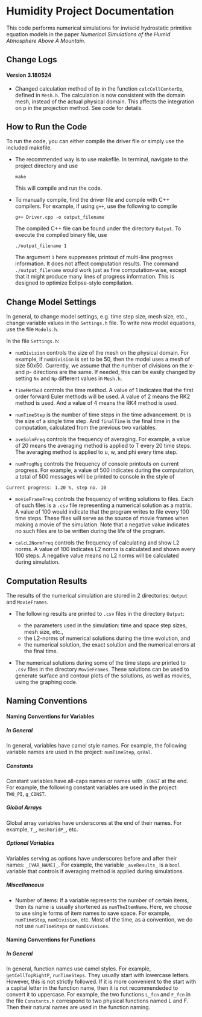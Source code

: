 # Humidity Project Documentation

This code performs numerical simulations for inviscid hydrostatic primitive equation models in the paper *Numerical Simulations of the Humid Atmosphere Above A Mountain*.

## Change Logs
#### Version 3.180524

- Changed calculation method of `Dp` in the function `calcCellCenterDp`, defined in `Mesh.h`. The calculation is now consistent with the domain mesh, instead of the actual physical domain. This affects the integration on p in the projection method. See code for details.


## How to Run the Code

To run the code, you can either compile the driver file or simply use the included makefile.

* The recommended way is to use makefile. In terminal, navigate to the project directory and use
  ~~~~
  make
  ~~~~
  This will compile and run the code.

* To manually compile, find the driver file and compile with C++ compilers. For example, if using `g++`, use the following to compile
  ~~~~
  g++ Driver.cpp -o output_filename
  ~~~~
  The compiled C++ file can be found under the directory `Output`.
  To execute the compiled binary file, use
  ~~~~
  ./output_filename 1
  ~~~~
  The argument `1` here suppresses printout of multi-line progress information. It does not affect computation results. The command `./output_filename` would work just as fine computation-wise, except that it might produce many lines of progress information. This is designed to optimize Eclipse-style compilation.


## Change Model Settings

In general, to change model settings, e.g. time step size, mesh size, etc., change variable values in the `Settings.h` file. To write new model equations, use the file `Models.h`.

In the file `Settings.h`:
* `numDivision` controls the size of the mesh on the physical domain. For example, if `numDivision` is set to be 50, then the model uses a mesh of size 50x50. Currently, we assume that the number of divisions on the x- and p- directions are the same. If needed, this can be easily changed by setting `Nx` and `Np` different values in `Mesh.h`.

* `timeMethod` controls the time method. A value of 1 indicates that the first order forward Euler methods will be used. A value of 2 means the RK2 method is used. And a value of 4 means the RK4 method is used.

* `numTimeStep` is the number of time steps in the time advancement. `Dt` is the size of a single time step. And `finalTime` is the final time in the computation, calculated from the previous two variables.

* `aveSolnFreq` controls the frequency of averaging. For example, a value of 20 means the averaging method is applied to T every 20 time steps. The averaging method is applied to u, w, and phi every time step.

* `numProgMsg` controls the frequency of console printouts on current progress. For example, a value of 500 indicates during the computation, a total of 500 messages will be printed to console in the style of
~~~~
Current progress: 1.20 %, step no. 10
~~~~

* `movieFrameFreq` controls the frequency of writing solutions to files. Each of such files is a `.csv` file representing a numerical solution as a matrix. A value of 100 would indicate that the program writes to file every 100 time steps. These files will serve as the source of movie frames when making a movie of the simulation.
Note that a negative value indicates no such files are to be written during the life of the program.


* `calcL2NormFreq` controls the frequency of calculating and show L2 norms. A value of 100 indicates L2 norms is calculated and shown every 100 steps. A negative value means no L2 norms will be calculated during simulation. 


## Computation Results

The results of the numerical simulation are stored in 2 directories: `Output` and `MovieFrames`.

* The following results are printed to `.csv` files in the directory `Output`:
    * the parameters used in the simulation: time and space step sizes, mesh size, etc.,
    * the L2-norms of numerical solutions during the time evolution, and
    * the numerical solution, the exact solution and the numerical errors at the final time.


* The numerical solutions during some of the time steps are printed to `.csv` files in the directory `MovieFrames`. These solutions can be used to generate surface and contour plots of the solutions, as well as movies, using the graphing code.



## Naming Conventions

#### Naming Conventions for Variables

##### In General
In general, variables have camel style names. For example, the following variable names are used in the project: `numTimeStep`, `qsVal`.

##### Constants
Constant variables have all-caps names or names with `_CONST` at the end. For example, the following constant variables are used in the project: `TWO_PI`, `g_CONST`.

##### Global Arrays
Global array variables have underscores at the end of their names. For example, `T_`, `meshGridP_`, etc.

##### Optional Variables
Variables serving as options have underscores before and after their names: `_[VAR_NAME]_`. For example, the variable `_aveResults_` is a `bool` variable that controls if averaging method is applied during simulations.

##### Miscellaneous
- Number of items: If a variable represents the number of certain items, then its name is usually shortened as `numTheItemName`. Here, we choose to use single forms of item names to save space. For example, `numTimeStep`, `numDivision`, etc. Most of the time, as a convention, we do not use `numTimeSteps` or `numDivisions`.




#### Naming Conventions for Functions

##### In General
In general, function names use camel styles. For example, `getCellTopRightP`, `runTimeSteps`.
They usually start with lowercase letters. However, this is not strictly followed. If it is more convenient to the start with a capital letter in the function name, then it is not recommendeded to convert it to uppercase. For example, the two functions `L_fcn` and `F_fcn` in the file `Constants.h` correspond to two physical functions named L and F. Then their natural names are used in the function naming.
